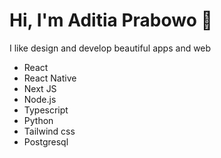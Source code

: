 # Hi, I'm Aditia Prabowo 👋  
I like design and develop beautiful apps and web

* React
* React Native
* Next JS
* Node.js
* Typescript
* Python
* Tailwind css
* Postgresql
